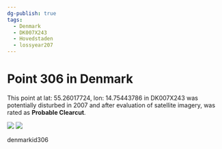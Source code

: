```yaml
---
dg-publish: true
tags:
  - Denmark
  - DK007X243
  - Hovedstaden
  - lossyear207
---
```


# Point 306 in Denmark

This point at lat: 55.26017724, lon: 14.75443786 in DK007X243 was potentially disturbed in 2007 and after evaluation of satellite imagery, was rated as **Probable Clearcut**.

<div class='juxtapose' data-showcredits='false'>
<img src='https://baserow-backend-production20240528124524339000000001.s3.amazonaws.com/user_files/XDvJbJyQeBKQoE1FooZnOpT0MFtbLhfX_2e40230dd6f0d8f5dd842d3844aa4e228d79ae37551e129db372f0b8f54150ad.png' data-label='July 2005' />
<img src='https://baserow-backend-production20240528124524339000000001.s3.amazonaws.com/user_files/AijBdWIpxukz2AWns8qOy2t2i1EG1pw5_fb4588ba7ad6d777280d9efab7cfa0837180065f55c2ff5ec5bc9326b7e5fed8.png' data-label='September 2011' />
</div>

denmarkid306